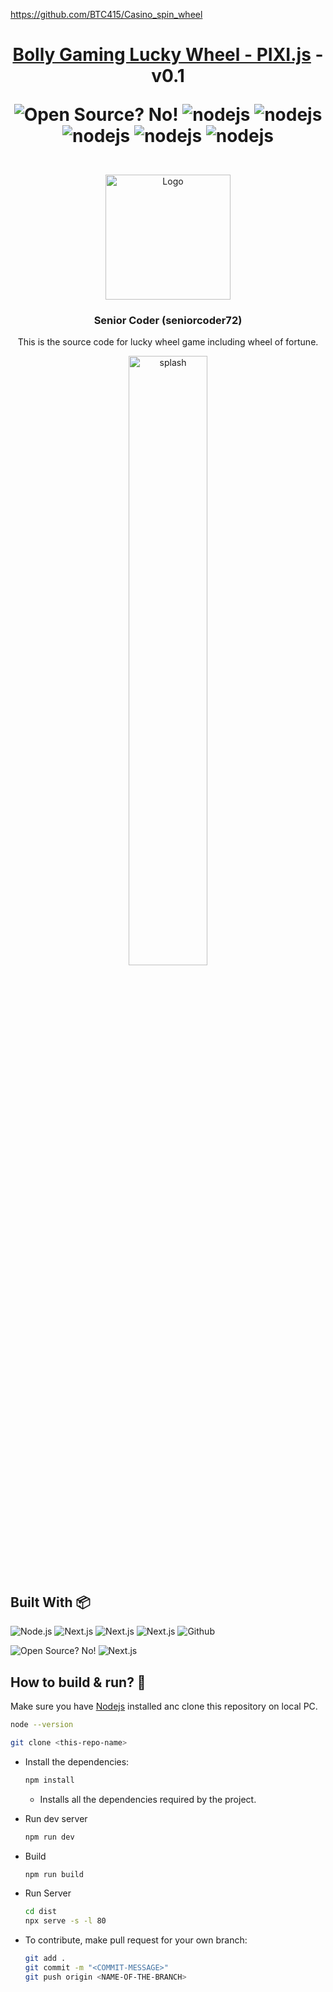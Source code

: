 
https://github.com/BTC415/Casino_spin_wheel


<h1 align="center"> 
	<a href="#">Bolly Gaming Lucky Wheel - PIXI.js</a> - v0.1
	<p align="center">
		<img alt="Open Source? No!" src="https://badgen.net/badge/Open%20Source%20%3F/No%21/blue?icon=github" /> 
		<img alt="nodejs" src="https://badgen.net/badge/node/js?icon=github" /> 
		<img alt="nodejs" src="https://badgen.net/badge/tailwind/css?icon=github" /> 
		<img alt="nodejs" src="https://badgen.net/badge/react/js?icon=github" /> 
		<img alt="nodejs" src="https://badgen.net/badge/Matrial/UI?icon=github" /> 
		<img alt="nodejs" src="https://badgen.net/badge/PIXI/js?icon=github" /> 
	</p>
</h1>

<br/>

<div align="center">
	<a href="#">
		<img src="https://avatars.githubusercontent.com/u/132613676?v=4" alt="Logo" width="200" height="200"/>
	</a>
	<h3 align="center">Senior Coder (seniorcoder72) </h3>
	<p align="center">
		This is the source code for lucky wheel game including wheel of fortune.
	</p>
	<div width="100%">
		<img src="https://i.ibb.co/q5wDJZZ/wheel-of-fortune.webp" alt="splash" width="50%"/>
	</div>

</div>

## Built With :package:
<p>
<img alt="Node.js" src="https://img.shields.io/badge/node.js-6DA55F?style=for-the-badge&logo=node.js&logoColor=white" />
<img alt="Next.js" src="https://img.shields.io/badge/tailwindcss-%2338B2AC.svg?style=for-the-badge&logo=tailwind-css&logoColor=white" />
<img alt="Next.js" src="https://img.shields.io/badge/react-%2320232a.svg?style=for-the-badge&logo=react&logoColor=%2361DAFB" />
<img alt="Next.js" src="https://img.shields.io/badge/MUI-%230081CB.svg?style=for-the-badge&logo=mui&logoColor=white" />
<img alt="Github" src="https://img.shields.io/badge/github-%23121011.svg?style=for-the-badge&logo=github&logoColor=white" /> 
</p>

<p>
<img alt="Open Source? No!" src="https://badgen.net/badge/Open%20Source%20%3F/No%21/blue?icon=github" /> 
<img alt="Next.js" src="https://img.shields.io/badge/PIXI-js-green" />
</p>

## How to build & run? :dart:

  Make sure you have [Nodejs](https://nodejs.org/en/download) installed anc clone this repository on local PC.

  ```bash
  node --version
  ```

```bash
git clone <this-repo-name>
```

- Install the dependencies:

  ```bash
  npm install
  ```
	- Installs all the dependencies required by the project.

- Run dev server

	```bash
	npm run dev
	```

- Build

	```bash
	npm run build
	```


- Run Server

	```bash
	cd dist
    npx serve -s -l 80
	```



- To contribute, make pull request for your own branch:

  ```bash
  git add .
  git commit -m "<COMMIT-MESSAGE>"
  git push origin <NAME-OF-THE-BRANCH>
  ```
